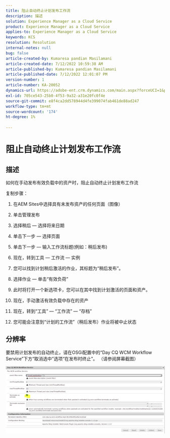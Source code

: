 ```yaml
---
title: 阻止自动终止计划发布工作流
description: 描述
solution: Experience Manager as a Cloud Service
product: Experience Manager as a Cloud Service
applies-to: Experience Manager as a Cloud Service
keywords: KCS
resolution: Resolution
internal-notes: null
bug: false
article-created-by: Kumaresa pandian Masilamani
article-created-date: 7/12/2022 10:59:38 AM
article-published-by: Kumaresa pandian Masilamani
article-published-date: 7/12/2022 12:01:07 PM
version-number: 1
article-number: KA-20052
dynamics-url: https://adobe-ent.crm.dynamics.com/main.aspx?forceUCI=1&pagetype=entityrecord&etn=knowledgearticle&id=8202b9b5-d101-ed11-82e4-00224809fe22
exl-id: 705ce543-25b0-4f53-9a32-a31e20fc0f4e
source-git-commit: e8f4ca2dd578944d4fe399074fab461de88ad247
workflow-type: tm+mt
source-wordcount: '174'
ht-degree: 1%

---
```


# 阻止自动终止计划发布工作流

## 描述


如何在手动发布有效负载中的资产时，阻止自动终止计划发布工作流

复制步骤：

1. 在AEM Sites中选择具有未发布资产的任何页面（图像）

2. 单击管理发布

3. 选择稍后 — 选择将来日期

4. 单击下一步 — 选择页面

5. 单击下一步 — 输入工作流标题(例如：稍后发布)

6. 现在，转到工具 — 工作流 — 实例

7. 您可以找到计划稍后激活的作业，其标题为“稍后发布”。

8. 选择作业 — 单击“有效负荷”

9. 此时将打开一个新选项卡，您可以在其中找到计划激活的页面和资产。

10. 现在，手动激活有效负载中存在的资产

11. 现在，转到“工具” — “工作流” — “存档”

12. 您可能会注意到“计划的工作流”（稍后发布）作业将被中止状态




## 分辨率


要禁用计划发布的自动终止，请在OSGi配置中的“Day CQ WCM Workflow Service”下方“取消选中”选项“在发布时终止”。 （请参阅屏幕截图）



![](assets/d1e5b094-d901-ed11-82e4-00224809fe22.png)
